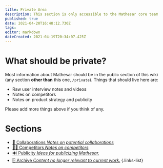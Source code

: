 ```yaml
---
title: Private Area
description: This section is only accessible to the Mathesar core team.
published: true
date: 2021-04-20T16:48:12.730Z
tags: 
editor: markdown
dateCreated: 2021-04-19T20:34:07.425Z
---
```


# What should be private?

Most information about Mathesar should be in the public section of this wiki (any section **other than** this one, `/private`). Things that should live here are:

- Raw user interview notes and videos
- Notes on competitors
- Notes on product strategy and publicity

Please add more things above if you think of any.

# Sections
- [:raised_hands: Collaborations *Notes on potential collaborations*](collaborations)
- [:man_in_tuxedo: Competitors *Notes on competitors*](competitors)
- [:loud_sound: Publicity *Ideas for publicizing Mathesar.*](publicity)
- [:file_cabinet: Archive *Content no longer relevant to current work.*](archive)
{.links-list}